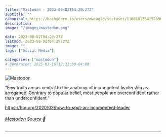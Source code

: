 ```yaml
---
title: "Mastodon - 2023-08-02T04:29:27Z"
subtitle: ""
canonical: https://hachyderm.io/users/mweagle/statuses/110818136415789062
description:
image: "/images/mastodon.png"

date: 2023-08-02T04:29:27Z
lastmod: 2023-08-02T04:29:27Z
image: ""
tags: ["Social Media"]

categories: ["mastodon"]
# generated: 2025-03-16T12:33:30-04:00
---
```

![Mastodon](/images/mastodon.png)

<p>“Few traits are as central to the anatomy of incompetent leadership as arrogance. Contrary to popular belief, most people are overconfident rather than underconfident.”</p><p><a href="https://hbr.org/2020/03/how-to-spot-an-incompetent-leader" target="_blank" rel="nofollow noopener noreferrer" translate="no"><span class="invisible">https://</span><span class="ellipsis">hbr.org/2020/03/how-to-spot-an</span><span class="invisible">-incompetent-leader</span></a></p>


###### [Mastodon Source 🐘](https://hachyderm.io/@mweagle/110818136415789062)

___
